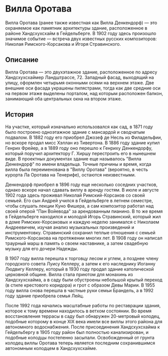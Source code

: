 # Вилла Оротава

Вилла Оротава (ранее также известная как Вилла Денкендорф) — это охраняемое как памятник архитектуры здание, расположенное в районе Хандсхухсхайм в Гейдельберге. В 1902 году здесь произошло значимое событие — встреча двух известных русских композиторов: Николая Римского-Корсакова и Игоря Стравинского.

## Описание
Вилла Оротава — это двухэтажное здание, расположенное по адресу Хандсхухсхаймер Ландштрассе, 72. Западный фасад, выходящий на улицу, оформлен четырьмя оконными осями на верхнем этаже. Две внешние оси фасада украшены пилястрами, тогда как две средние оси на первом этаже выделены порталом, над которым расположен балкон, занимающий оба центральных окна на втором этаже.

## История
На участке, который изначально использовался как сад, в 1871 году было построено одноэтажное здание с мансардой и сводчатым подвалом. В 1882 году его приобрел Джозеф де Несль из Филадельфии, но вскоре продал мисс Хэллан из Тивертона. В 1886 году здание купил Генрих Фрейер, а в 1889 году оно перешло к Генриху Денкендорфу, который поручил архитектору Г. Хиршу перестроить его в нынешнем виде. В проектных документах здание еще называлось "Вилла Денкендорф" по имени владельца. Точные причины и время, когда вилла была переименована в "Виллу Оротава" (вероятно, в честь курорта Ла Оротава на Тенерифе), остаются неизвестными.

Денкендорф приобрел в 1896 году еще несколько соседних участков, однако вскоре начал сдавать виллу в аренду гостям. В июле и августе 1902 года здесь проживал Николай Римский-Корсаков со своей семьей. Его сын Андрей учился в Гейдельберге в летнем семестре, чтобы слушать лекции Куно Фишера, а сам композитор работал над своей оперой "Пан Войевода" за арендованным пианино. В то же время в Гейдельберге находился и молодой Игорь Стравинский, который жил в доме Римских-Корсаковых и каждую неделю занимался с Николаем Андреевичем, изучая анализ музыкальных произведений и инструментовку. Стравинский сохранил теплые отношения с семьей Римского-Корсакова на протяжении многих лет. В 1908 году он написал траурный марш в память о своем наставнике, а затем свадебную музыку для его дочери Надежды.

В 1907 году вилла перешла к торговцу лесом и углем, а позднее члену городского совета Луису Келлеру, а затем к его наследнику Иоганну Людвигу Келлеру, который в 1930 году продал здание католической церковной общине. Вилла стала приютом для монахинь из Хандсхухсхайма, а в саду были обустроены небольшой крытый переход (в стиле крестового коридора) и грот с образом Девы Марии. В 1955 году вилла снова перешла в частные руки семьи Брандель, а в 1992 году здание приобрела семья Лейц.

После 1992 года начались масштабные работы по реставрации здания, которое к тому времени находилось в ветхом состоянии. Во время восстановления террасы в саду был обнаружен 20-метровый колодец, подобные которому в конце XIX века имели все виллы этого района для автономного водоснабжения. После присоединения Хандсхухсхайма к Гейдельбергу в 1905 году район был полностью канализирован, и подобные колодцы постепенно засыпали. Освобожденный от грунта колодец виллы Оротава теперь является последним сохранившимся автономным колодцем в Хандсхухсхайме.